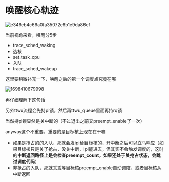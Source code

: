 # 唤醒核心轨迹
![e346eb4c66a0fa35072e6b1e9da86ef](https://user-images.githubusercontent.com/31315527/222963471-87425856-113c-4c95-86fa-06d8eab1603d.png)

当前视角来看，唤醒分5步

* trace_sched_waking
* 选核
* set_task_cpu
* 入队
* trace_sched_wakeup

这里要稍微补充一下，唤醒之后的第一个调度点究竟在哪

![1698410679998](https://github.com/Rust401/OS-kernel-dev-config/assets/31315527/4c34e292-a36a-474f-a5f0-585a801bd275)

再仔细理解下这句话

另外ttwu流程会先持pi锁，然后再ttwu_queue里面再持rq锁

当然持pi锁显然是关中断的（不过退出之前又preempt_enable了一次）

anyway这个不重要，重要的是目标核上现在在干嘛

* 如果是抢占的的入队，那就会发ipi给目标核的，开中断之后可以立马响应（如果目标核只是关了抢占，没关中断，ipi能进去，但其实不会触发调度的，这时的**中断返回路径上是会检查preempt_count，如果还处于关抢占状态，会跳过调度代码**）
* 非抢占的入队，那就乖乖等目标核preempt_enable自动调度，或者目标核从中断返回





